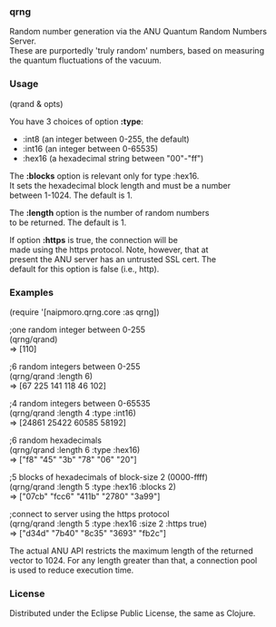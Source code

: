 ### qrng

Random number generation via the ANU Quantum Random Numbers Server.  
These are purportedly 'truly random' numbers, based on measuring  
the quantum fluctuations of the vacuum.

### Usage

(qrand & opts)

You have 3 choices of option **:type**:  
* :int8  (an integer between 0-255, the default)  
* :int16  (an integer between 0-65535)  
* :hex16  (a hexadecimal string between "00"-"ff")  
  
The **:blocks** option is relevant only for type :hex16.  
It sets the hexadecimal block length and must be a number  
between 1-1024. The default is 1.

The **:length** option is the number of random numbers  
to be returned. The default is 1.

If option **:https** is true, the connection will be  
made using the https protocol. Note, however, that at  
present the ANU server has an untrusted SSL cert. The  
default for this option is false (i.e., http).

### Examples

(require '[naipmoro.qrng.core :as qrng])

;one random integer between 0-255  
(qrng/qrand)  
=> [110]

;6 random integers between 0-255  
(qrng/qrand :length 6)  
=> [67 225 141 118 46 102]

;4 random integers between 0-65535  
(qrng/qrand :length 4 :type :int16)  
=> [24861 25422 60585 58192]

;6 random hexadecimals  
(qrng/qrand :length 6 :type :hex16)  
=> ["f8" "45" "3b" "78" "06" "20"]

;5 blocks of hexadecimals of block-size 2 (0000-ffff)  
(qrng/qrand :length 5 :type :hex16 :blocks 2)  
=> ["07cb" "fcc6" "411b" "2780" "3a99"]

;connect to server using the https protocol  
(qrng/qrand :length 5 :type :hex16 :size 2 :https true)  
=> ["d34d" "7b40" "8c35" "3693" "fb2c"]

The actual ANU API restricts the maximum length of the returned  
vector to 1024. For any length greater than that, a connection pool  
is used to reduce execution time.

### License

Distributed under the Eclipse Public License, the same as Clojure.